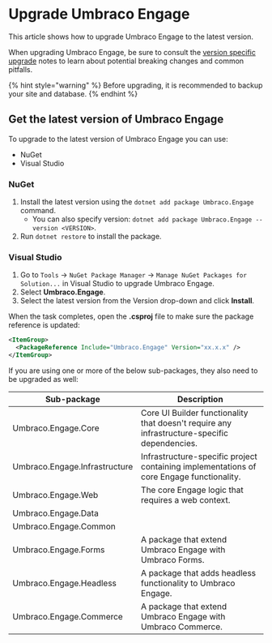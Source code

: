 # Upgrade Umbraco Engage

This article shows how to upgrade Umbraco Engage to the latest version.

When upgrading Umbraco Engage, be sure to consult the [version specific upgrade](version-specific-upgrade-notes.md) notes to learn about potential breaking changes and common pitfalls.

{% hint style="warning" %}
Before upgrading, it is recommended to backup your site and database.
{% endhint %}

## Get the latest version of Umbraco Engage

To upgrade to the latest version of Umbraco Engage you can use:

* NuGet
* Visual Studio

### NuGet

1. Install the latest version using the `dotnet add package Umbraco.Engage` command.
    * You can also specify version: `dotnet add package Umbraco.Engage --version <VERSION>`.
2. Run `dotnet restore` to install the package.

### Visual Studio

1. Go to `Tools` -> `NuGet Package Manager` -> `Manage NuGet Packages for Solution...` in Visual Studio to upgrade Umbraco Engage.
2. Select **Umbraco.Engage**.
3. Select the latest version from the Version drop-down and click **Install**.

When the task completes, open the **.csproj** file to make sure the package reference is updated:

```xml
<ItemGroup>
  <PackageReference Include="Umbraco.Engage" Version="xx.x.x" />
</ItemGroup>
```

If you are using one or more of the below sub-packages, they also need to be upgraded as well:

| Sub-package | Description |
| -- | -- |
| Umbraco.Engage.Core | Core UI Builder functionality that doesn't require any infrastructure-specific dependencies. |
| Umbraco.Engage.Infrastructure | Infrastructure-specific project containing implementations of core Engage functionality. |
| Umbraco.Engage.Web | The core Engage logic that requires a web context. |
| Umbraco.Engage.Data | |
| Umbraco.Engage.Common | |
| Umbraco.Engage.Forms | A package that extend Umbraco Engage with Umbraco Forms. |
| Umbraco.Engage.Headless | A package that adds headless functionality to Umbraco Engage. |
| Umbraco.Engage.Commerce | A package that extend Umbraco Engage with Umbraco Commerce. |
